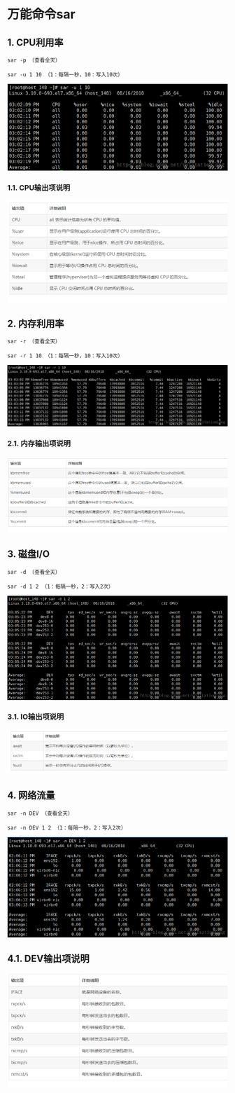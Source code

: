 # 万能命令sar
## 1. CPU利用率
```
sar -p （查看全天）

sar -u 1 10 （1：每隔一秒，10：写入10次）
```
![enter description here](./1.png)
### 1.1. CPU输出项说明
![enter description here](./2.png)

## 2. 内存利用率
```
sar -r （查看全天）

sar -r 1 10 （1：每隔一秒，10：写入10次）
```
![enter description here](./3.png)
### 2.1. 内存输出项说明
![enter description here](./4.png)

## 3. 磁盘I/O
```
sar -d （查看全天）

sar -d 1 2 （1：每隔一秒，2：写入2次）
```
![enter description here](./5.png)

### 3.1. IO输出项说明
![enter description here](./6.png)

## 4. 网络流量
```
sar -n DEV （查看全天）

sar -n DEV 1 2 （1：每隔一秒，2：写入2次）
```
![enter description here](./7.png)

## 4.1. DEV输出项说明
![enter description here](./8.png)

